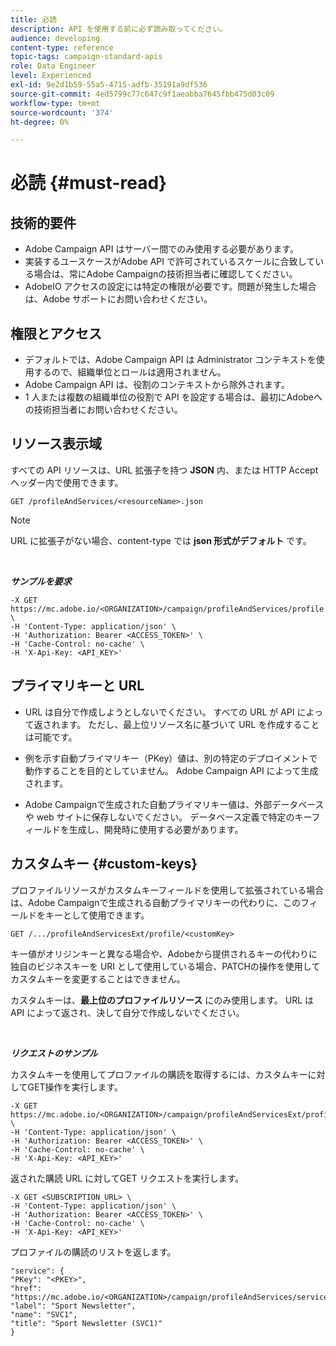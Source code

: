 ```yaml
---
title: 必読
description: API を使用する前に必ず読み取ってください。
audience: developing
content-type: reference
topic-tags: campaign-standard-apis
role: Data Engineer
level: Experienced
exl-id: 9e2d1b59-55a5-4715-adfb-35191a9df536
source-git-commit: 4ed5799c77c647c9f1aeabba7645fbb475d03c09
workflow-type: tm+mt
source-wordcount: '374'
ht-degree: 0%

---
```


# 必読 {#must-read}

## 技術的要件

* Adobe Campaign API はサーバー間でのみ使用する必要があります。
* 実装するユースケースがAdobe API で許可されているスケールに合致している場合は、常にAdobe Campaignの技術担当者に確認してください。
* AdobeIO アクセスの設定には特定の権限が必要です。問題が発生した場合は、Adobe サポートにお問い合わせください。

## 権限とアクセス

* デフォルトでは、Adobe Campaign API は Administrator コンテキストを使用するので、組織単位とロールは適用されません。
* Adobe Campaign API は、役割のコンテキストから除外されます。
* 1 人または複数の組織単位の役割で API を設定する場合は、最初にAdobeへの技術担当者にお問い合わせください。

## リソース表示域

すべての API リソースは、URL 拡張子を持つ **JSON** 内、または HTTP Accept ヘッダー内で使用できます。

`GET /profileAndServices/<resourceName>.json`

>[!NOTE]
>
>URL に拡張子がない場合、content-type では **json 形式がデフォルト** です。

<br/>

***サンプルを要求***

```
-X GET https://mc.adobe.io/<ORGANIZATION>/campaign/profileAndServices/profile.json \
-H 'Content-Type: application/json' \
-H 'Authorization: Bearer <ACCESS_TOKEN>' \
-H 'Cache-Control: no-cache' \
-H 'X-Api-Key: <API_KEY>'
```

## プライマリキーと URL

* URL は自分で作成しようとしないでください。 すべての URL が API によって返されます。 ただし、最上位リソース名に基づいて URL を作成することは可能です。

* 例を示す自動プライマリキー（PKey）値は、別の特定のデプロイメントで動作することを目的としていません。 Adobe Campaign API によって生成されます。

* Adobe Campaignで生成された自動プライマリキー値は、外部データベースや web サイトに保存しないでください。 データベース定義で特定のキーフィールドを生成し、開発時に使用する必要があります。

## カスタムキー {#custom-keys}

プロファイルリソースがカスタムキーフィールドを使用して拡張されている場合は、Adobe Campaignで生成される自動プライマリキーの代わりに、このフィールドをキーとして使用できます。

`GET /.../profileAndServicesExt/profile/<customKey>`

キー値がオリジンキーと異なる場合や、Adobeから提供されるキーの代わりに独自のビジネスキーを URI として使用している場合、PATCHの操作を使用してカスタムキーを変更することはできません。

カスタムキーは、**最上位のプロファイルリソース** にのみ使用します。 URL は API によって返され、決して自分で作成しないでください。

<br/>

***リクエストのサンプル***

カスタムキーを使用してプロファイルの購読を取得するには、カスタムキーに対してGET操作を実行します。

```
-X GET https://mc.adobe.io/<ORGANIZATION>/campaign/profileAndServicesExt/profile/<customKey> \
-H 'Content-Type: application/json' \
-H 'Authorization: Bearer <ACCESS_TOKEN>' \
-H 'Cache-Control: no-cache' \
-H 'X-Api-Key: <API_KEY>'
```

返された購読 URL に対してGET リクエストを実行します。

```
-X GET <SUBSCRIPTION_URL> \
-H 'Content-Type: application/json' \
-H 'Authorization: Bearer <ACCESS_TOKEN>' \
-H 'Cache-Control: no-cache' \
-H 'X-Api-Key: <API_KEY>'
```

プロファイルの購読のリストを返します。

```
"service": {
"PKey": "<PKEY>",
"href": "https://mc.adobe.io/<ORGANIZATION>/campaign/profileAndServices/service/<PKEY>",
"label": "Sport Newsletter",
"name": "SVC1",
"title": "Sport Newsletter (SVC1)"
}
```
